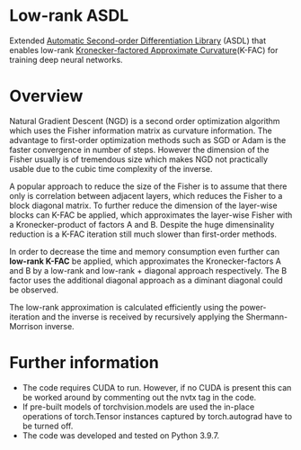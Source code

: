# Low-rank ASDL

Extended [Automatic Second-order Differentiation Library](https://github.com/kazukiosawa/asdfghjkl/tree/0.1) (ASDL) that enables low-rank [Kronecker-factored Approximate Curvature](https://arxiv.org/abs/1503.05671)(K-FAC) for training deep neural networks. 

# Overview
Natural Gradient Descent (NGD) is a second order optimization algorithm which uses the Fisher information matrix as curvature information.
The advantage to first-order optimization methods such as SGD or Adam is the faster convergence in number of steps.
However the dimension of the Fisher usually is of tremendous size which makes NGD not practically usable due to the cubic time complexity of the inverse.

A popular approach to reduce the size of the Fisher is to assume that there only is correlation between adjacent layers, which reduces the Fisher to a block diagonal matrix. To further reduce the dimension of the layer-wise blocks can K-FAC be applied, which approximates the layer-wise Fisher with a Kronecker-product of factors A and B.
Despite the huge dimensinality reduction is a K-FAC iteration still much slower than first-order methods.

In order to decrease the time and memory consumption even further can **low-rank K-FAC** be applied, which approximates the Kronecker-factors A and B by a low-rank and low-rank + diagonal approach respectively. The B factor uses the additional diagonal approach as a diminant diagonal could be observed.

The low-rank approximation is calculated efficiently using the power-iteration and the inverse is received by recursively applying the Shermann-Morrison inverse.

# Further information
- The code requires CUDA to run. 
	However, if no CUDA is present this can be worked around by commenting out the nvtx tag in the code.
- If pre-built models of torchvision.models are used the in-place operations of torch.Tensor instances captured by torch.autograd have to be turned off.
- The code was developed and tested on Python 3.9.7.
